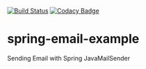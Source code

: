 [![Build Status](https://travis-ci.org/isudarsan/spring-email-example.svg?branch=master)](https://travis-ci.org/isudarsan/spring-email-example)
[![Codacy Badge](https://api.codacy.com/project/badge/Grade/d6aa398e2b88477f9d09b8ee2b3708c0)](https://www.codacy.com/app/sudarsan.a/spring-email-example?utm_source=github.com&amp;utm_medium=referral&amp;utm_content=isudarsan/spring-email-example&amp;utm_campaign=Badge_Grade)

# spring-email-example
Sending Email with Spring JavaMailSender
